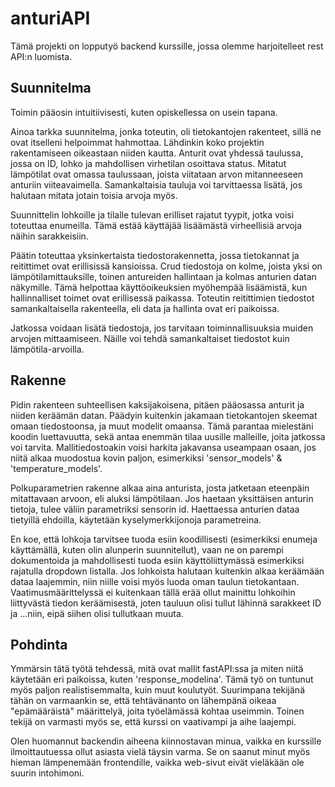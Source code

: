 # anturiAPI

Tämä projekti on lopputyö backend kurssille, jossa olemme harjoitelleet rest API:n luomista.

## Suunnitelma
Toimin pääosin intuitiivisesti, kuten opiskellessa on usein tapana.

Ainoa tarkka suunnitelma, jonka toteutin, oli tietokantojen rakenteet, sillä ne ovat itselleni helpoimmat hahmottaa. Lähdinkin koko projektin rakentamiseen oikeastaan niiden kautta. Anturit ovat yhdessä taulussa, jossa on ID, lohko ja mahdollisen virhetilan osoittava status. Mitatut lämpötilat ovat omassa taulussaan, joista viitataan arvon mitanneeseen anturiin viiteavaimella. Samankaltaisia tauluja voi tarvittaessa lisätä, jos halutaan mitata jotain toisia arvoja myös.

Suunnittelin lohkoille ja tilalle tulevan erilliset rajatut tyypit, jotka voisi toteuttaa enumeilla. Tämä estää käyttäjää lisäämästä virheellisiä arvoja näihin sarakkeisiin.

Päätin toteuttaa yksinkertaista tiedostorakennetta, jossa tietokannat ja reitittimet ovat erillisissä kansioissa. Crud tiedostoja on kolme, joista yksi on lämpötilamittauksille, toinen antureiden hallintaan ja kolmas anturien datan näkymille. Tämä helpottaa käyttöoikeuksien myöhempää lisäämistä, kun hallinnalliset toimet ovat erillisessä paikassa. Toteutin reitittimien tiedostot samankaltaisella rakenteella, eli data ja hallinta ovat eri paikoissa.

Jatkossa voidaan lisätä tiedostoja, jos tarvitaan toiminnallisuuksia muiden arvojen mittaamiseen. Näille voi tehdä samankaltaiset tiedostot kuin lämpötila-arvoilla.

## Rakenne
Pidin rakenteen suhteellisen kaksijakoisena, pitäen pääosassa anturit ja niiden keräämän datan. Päädyin kuitenkin jakamaan tietokantojen skeemat omaan tiedostoonsa, ja muut modelit omaansa. Tämä parantaa mielestäni koodin luettavuutta, sekä antaa enemmän tilaa uusille malleille, joita jatkossa voi tarvita. Mallitiedostoakin voisi harkita jakavansa useampaan osaan, jos niitä alkaa muodostua kovin paljon, esimerkiksi 'sensor_models' & 'temperature_models'.

Polkuparametrien rakenne alkaa aina anturista, josta jatketaan eteenpäin mitattavaan arvoon, eli aluksi lämpötilaan. Jos haetaan yksittäisen anturin tietoja, tulee väliin parametriksi sensorin id. Haettaessa anturien dataa tietyillä ehdoilla, käytetään kyselymerkkijonoja parametreina.

En koe, että lohkoja tarvitsee tuoda esiin koodillisesti (esimerkiksi enumeja käyttämällä, kuten olin alunperin suunnitellut), vaan ne on parempi dokumentoida ja mahdollisesti tuoda esiin käyttöliittymässä esimerkiksi rajatulla dropdown listalla. Jos lohkoista halutaan kuitenkin alkaa keräämään dataa laajemmin, niin niille voisi myös luoda oman taulun tietokantaan. Vaatimusmäärittelyssä ei kuitenkaan tällä erää ollut mainittu lohkoihin liittyvästä tiedon keräämisestä, joten tauluun olisi tullut lähinnä sarakkeet ID ja ...niin, eipä siihen olisi tullutkaan muuta.

## Pohdinta

Ymmärsin tätä työtä tehdessä, mitä ovat mallit fastAPI:ssa ja miten niitä käytetään eri paikoissa, kuten 'response_modelina'. Tämä työ on tuntunut myös paljon realistisemmalta, kuin muut koulutyöt. Suurimpana tekijänä tähän on varmaankin se, että tehtävänanto on lähempänä oikeaa "epämääräistä" määrittelyä, joita työelämässä kohtaa useimmin. Toinen tekijä on varmasti myös se, että kurssi on vaativampi ja aihe laajempi.

Olen huomannut backendin aiheena kiinnostavan minua, vaikka en kurssille ilmoittautuessa ollut asiasta vielä täysin varma. Se on saanut minut myös hieman lämpenemään frontendille, vaikka web-sivut eivät vieläkään ole suurin intohimoni.

